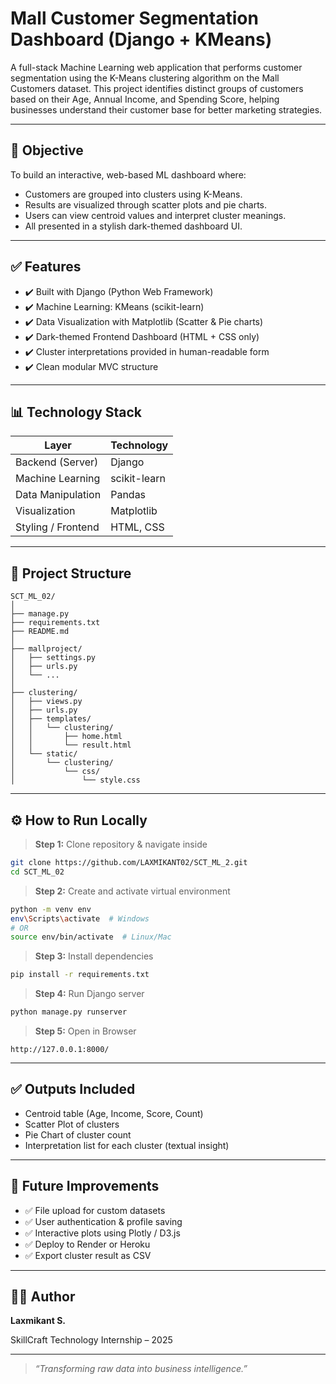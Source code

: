 
# Mall Customer Segmentation Dashboard (Django + KMeans)

A full-stack Machine Learning web application that performs customer segmentation using the K-Means clustering algorithm on the Mall Customers dataset. This project identifies distinct groups of customers based on their Age, Annual Income, and Spending Score, helping businesses understand their customer base for better marketing strategies.

---

## 🎯 Objective

To build an interactive, web-based ML dashboard where:
- Customers are grouped into clusters using K-Means.
- Results are visualized through scatter plots and pie charts.
- Users can view centroid values and interpret cluster meanings.
- All presented in a stylish dark-themed dashboard UI.

---

## ✅ Features

- ✔️ Built with Django (Python Web Framework)
- ✔️ Machine Learning: KMeans (scikit-learn)
- ✔️ Data Visualization with Matplotlib (Scatter & Pie charts)
- ✔️ Dark-themed Frontend Dashboard (HTML + CSS only)
- ✔️ Cluster interpretations provided in human-readable form
- ✔️ Clean modular MVC structure


---

## 📊 Technology Stack

| Layer               | Technology             |
|---------------------|------------------------|
| Backend (Server)    | Django                 |
| Machine Learning    | scikit-learn           |
| Data Manipulation   | Pandas                 |
| Visualization       | Matplotlib             |
| Styling / Frontend  | HTML, CSS              |

---

## 📁 Project Structure

```
SCT_ML_02/
│
├── manage.py
├── requirements.txt
├── README.md
│
├── mallproject/
│   ├── settings.py
│   ├── urls.py
│   └── ...
│
├── clustering/
│   ├── views.py
│   ├── urls.py
│   ├── templates/
│   │   └── clustering/
│   │       ├── home.html
│   │       └── result.html
│   └── static/
│       └── clustering/
│           └── css/
│               └── style.css
````

---

## ⚙️ How to Run Locally

> **Step 1:** Clone repository & navigate inside

```bash
git clone https://github.com/LAXMIKANT02/SCT_ML_2.git
cd SCT_ML_02
```

> **Step 2:** Create and activate virtual environment

  ```bash
  python -m venv env
  env\Scripts\activate  # Windows
  # OR
  source env/bin/activate  # Linux/Mac
  ```

> **Step 3:** Install dependencies

```bash
pip install -r requirements.txt
```

> **Step 4:** Run Django server

```bash
python manage.py runserver
```

> **Step 5:** Open in Browser

```
http://127.0.0.1:8000/
```
---

## ✅ Outputs Included

* Centroid table (Age, Income, Score, Count)
* Scatter Plot of clusters
* Pie Chart of cluster count
* Interpretation list for each cluster (textual insight)

---

## 🔮 Future Improvements

* ✅ File upload for custom datasets
* ✅ User authentication & profile saving
* ✅ Interactive plots using Plotly / D3.js
* ✅ Deploy to Render or Heroku
* ✅ Export cluster result as CSV

---

## 🙍‍♂️ Author

**Laxmikant S.**

SkillCraft Technology Internship – 2025

---

> *“Transforming raw data into business intelligence.”*

